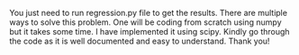 You just need to run regression.py file to get the results. There are multiple ways to solve this problem. One will be coding from scratch using numpy but it takes some time. I have implemented it using scipy.
Kindly go through the code as it is well documented and easy to understand.
Thank you!
